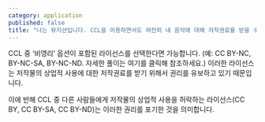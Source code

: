 ```yaml
---
category: application
published: false
title: "나는 뮤지션입니다. CCL을 이용하면서도 여전히 내 음악에 대해 저작권료를 받을 수 있나요?"
---
```


CCL 중 ‘비영리’ 옵션이 포함된 라이선스를 선택한다면 가능합니다. (예: CC BY-NC, BY-NC-SA, BY-NC-ND. 자세한 풀이는 여기를 클릭해 참조하세요.) 이러한 라이선스는 저작물의 상업적 사용에 대한 저작권료를 받기 위해서 권리를 유보하고 있기 때문입니다.

이에 반해 CCL 중 다른 사람들에게 저작물의 상업적 사용을 허락하는 라이선스(CC BY, CC BY-SA, CC BY-ND)는 이러한 권리를 포기한 것을 의미합니다.
